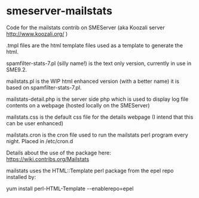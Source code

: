# smeserver-mailstats
Code for the mailstats contrib on SMEServer (aka Koozali server http://www.koozali.org/ )

.tmpl files are the html template files used as a template to generate the html.

spamfilter-stats-7.pl (silly name!) is the text only version, currently in use in SME9.2.

mailstats.pl is the WIP html enhanced version (with a better name) it is based on spamfilter-stats-7.pl.

mailstats-detail.php is the server side php which is used to display log file contents on a webpage (hosted locally on the SMEServer)

mailstats.css is the default css file for the details webpage (I intend that this can be user enhanced)

mailstats.cron is the cron file used to run the mailstats perl program every night. Placed in /etc/cron.d

Details about the use of the package here:
https://wiki.contribs.org/Mailstats

mailstats uses the HTML::Template perl package from the epel repo installed by:

yum install perl-HTML-Template --enablerepo=epel
